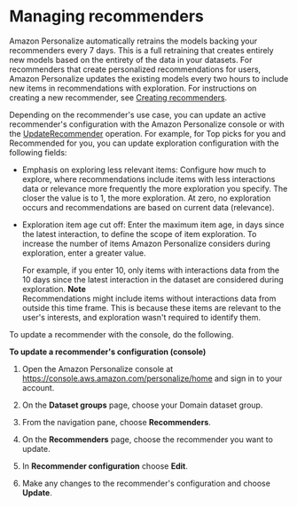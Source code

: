 # Managing recommenders<a name="managing-recommenders"></a>

 Amazon Personalize automatically retrains the models backing your recommenders every 7 days\. This is a full retraining that creates entirely new models based on the entirety of the data in your datasets\. For recommenders that create personalized recommendations for users, Amazon Personalize updates the existing models every two hours to include new items in recommendations with exploration\. For instructions on creating a new recommender, see [Creating recommenders](creating-recommenders.md)\. 

 Depending on the recommender's use case, you can update an active recommender's configuration with the Amazon Personalize console or with the [UpdateRecommender](API_UpdateRecommender.md) operation\. For example, for Top picks for you and Recommended for you, you can update exploration configuration with the following fields: 
+ Emphasis on exploring less relevant items: Configure how much to explore, where recommendations include items with less interactions data or relevance more frequently the more exploration you specify\. The closer the value is to 1, the more exploration\. At zero, no exploration occurs and recommendations are based on current data \(relevance\)\.
+ Exploration item age cut off: Enter the maximum item age, in days since the latest interaction, to define the scope of item exploration\. To increase the number of items Amazon Personalize considers during exploration, enter a greater value\. 

   For example, if you enter 10, only items with interactions data from the 10 days since the latest interaction in the dataset are considered during exploration\. 
**Note**  
Recommendations might include items without interactions data from outside this time frame\. This is because these items are relevant to the user's interests, and exploration wasn't required to identify them\.

 To update a recommender with the console, do the following\. 

**To update a recommender's configuration \(console\)**

1. Open the Amazon Personalize console at [https://console\.aws\.amazon\.com/personalize/home](https://console.aws.amazon.com/personalize/home) and sign in to your account\.

1.  On the **Dataset groups** page, choose your Domain dataset group\. 

1. From the navigation pane, choose **Recommenders**\.

1. On the **Recommenders** page, choose the recommender you want to update\.

1. In **Recommender configuration** choose **Edit**\.

1. Make any changes to the recommender's configuration and choose **Update**\.